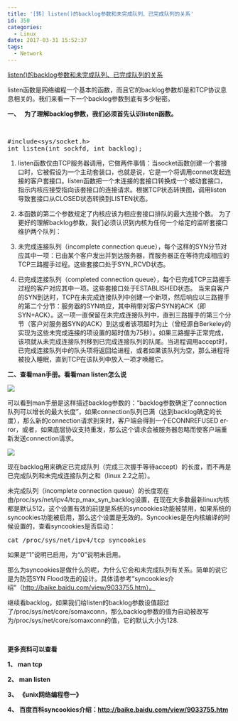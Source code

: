 ```yaml
---
title: '[转] listen()的backlog参数和未完成队列、已完成队列的关系'
id: 350
categories:
  - Linux
date: 2017-03-31 15:52:37
tags:
  - Network
---
```


[listen()的backlog参数和未完成队列、已完成队列的关系](http://blog.chinaunix.net/uid-24782829-id-3456109.html)

listen函数是网络编程一个基本的函数，而且它的backlog参数却是和TCP协议息息相关的。我们来看一下一个backlog参数到底有多少秘密。

**一、   为了理解backlog参数，我们必须首先认识listen函数。**

&nbsp;
<pre class="lang:c++ decode:true">#include&lt;sys/socket.h&gt;
int listen(int sockfd, int backlog);</pre>

1.  listen函数仅由TCP服务器调用，它做两件事情：当socket函数创建一个套接口时，它被假设为一个主动套装口，也就是说，它是一个将调用connet发起连接的客户套接口。listen函数把一个未连接的套接口转换成一个被动套接口，指示内核应接受指向该套接口的连接请求。根据TCP状态转换图，调用listen导致套接口从CLOSED状态转换到LISTEN状态。
2.  本函数的第二个参数规定了内核应该为相应套接口排队的最大连接个数。
为了更好的理解backlog参数，我们必须认识到内核为任何一个给定的监听套接口维护两个队列：

1.  未完成连接队列（incomplete connection queue），每个这样的SYN分节对应其中一项：已由某个客户发出并到达服务器，而服务器正在等待完成相应的TCP三路握手过程。这些套接口处于SYN_RCVD状态。
2.  已完成连接队列（completed connection queue），每个已完成TCP三路握手过程的客户对应其中一项。这些套接口处于ESTABLISHED状态。
当来自客户的SYN到达时，TCP在未完成连接队列中创建一个新项，然后响应以三路握手的第二个分节：服务器的SYN响应，其中稍带对客户SYN的ACK（即SYN+ACK）。这一项一直保留在未完成连接队列中，直到三路握手的第三个分节（客户对服务器SYN的ACK）到达或者该项超时为止（曾经源自Berkeley的实现为这些未完成连接的项设置的超时值为75秒）。如果三路握手正常完成，该项就从未完成连接队列移到已完成连接队列的队尾。当进程调用accept时，已完成连接队列中的队头项将返回给进程，或者如果该队列为空，那么进程将被投入睡眠，直到TCP在该队列中放入一项才唤醒它。

**二、查看man手册。看看man listen怎么说**

![](http://blog.chinaunix.net/attachment/201212/30/24782829_1356852544vo3O.jpg)

可以看到<span lang="EN-US">man</span>手册是这样描述<span lang="EN-US">backlog</span>参数的：“<span lang="EN-US">backlog</span>参数确定了<span lang="EN-US">connection</span>队列可以增长的最大长度”，如果<span lang="EN-US">connection</span>队列已满（达到<span lang="EN-US">backlog</span>确定的长度），那么新的<span lang="EN-US">connection</span>请求到来时，客户端会得到一个<span lang="EN-US">ECONNREFUSED</span><span lang="EN-US"><span class="Apple-converted-space"> </span>error</span>，或者，如果底层协议支持重发，那么这个请求会被服务器忽略而使客户端重新发送<span lang="EN-US">connection</span>请求。

![](http://blog.chinaunix.net/attachment/201212/30/24782829_135685259555z5.jpg)

现在backlog用来确定已完成队列（完成三次握手等待accept）的长度，而不再是已完成队列和未完成连接队列之和（linux 2.2之前）。

未完成队列（incomplete connection queue）的长度现在由/proc/sys/net/ipv4/tcp_max_syn_backlog设置，在现在大多数最新linux内核都是默认512，这个设置有效的前提是系统的syncookies功能被禁用，如果系统的syncookies功能被启用，那么这个设置是无效的。Syncookies是在内核编译的时候设置的，查看syncookies是否启动：
<pre class="lang:sh decode:true">cat /proc/sys/net/ipv4/tcp_syncookies</pre>
如果是“1”说明已启用，为“0”说明未启用。

那么为syncookies是做什么的呢，为什么它会和未完成队列有关系。简单的说它是为防范SYN Flood攻击的设计。具体请参考“syncookies介绍”（http://baike.baidu.com/view/9033755.htm）。

继续看backlog，如果我们给listen的backlog参数设值超过了/proc/sys/net/core/somaxconn，那么backlog参数的值为自动被改写为/proc/sys/net/core/somaxconn的值，它的默认大小为128.

&nbsp;

**更多资料可以查看**

**1、 man tcp**

**2、 man listen**

**3、 《unix网络编程卷一》**

**4、 百度百科syncookies介绍：http://baike.baidu.com/view/9033755.htm**